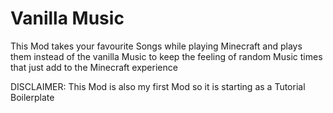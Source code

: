 # Vanilla Music

This Mod takes your favourite Songs while playing Minecraft and plays them instead of the vanilla Music to keep the feeling of random Music times that just add to the Minecraft experience

DISCLAIMER:
This Mod is also my first Mod so it is starting as a Tutorial Boilerplate
